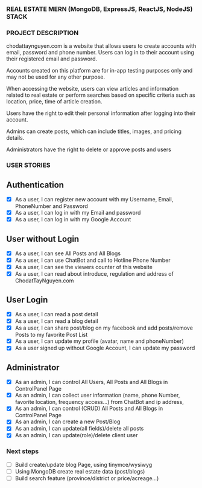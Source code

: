 ### REAL ESTATE MERN (MongoDB, ExpressJS, ReactJS, NodeJS) STACK

### PROJECT DESCRIPTION

chodattaynguyen.com is a website that allows users to create accounts with email, password and phone number. Users can log in to their account using their registered email and password.

Accounts created on this platform are for in-app testing purposes only and may not be used for any other purpose.

When accessing the website, users can view articles and information related to real estate or perform searches based on specific criteria such as location, price, time of article creation.

Users have the right to edit their personal information after logging into their account.

Admins can create posts, which can include titles, images, and pricing details.

Administrators have the right to delete or approve posts and users

### USER STORIES

## Authentication

- [x] As a user, I can register new account with my Username, Email, PhoneNumber and Password
- [x] As a user, I can log in with my Email and password
- [x] As a user, I can log in with my Google Account

## User without Login

- [x] As a user, I can see All Posts and All Blogs
- [x] As a user, I can use ChatBot and call to Hotline Phone Number
- [x] As a user, I can see the viewers counter of this website
- [x] As a user, I can read about introduce, regulation and address of ChodatTayNguyen.com

## User Login

- [x] As a user, I can read a post detail
- [x] As a user, I can read a blog detail
- [x] As a user, I can share post/blog on my facebook and add posts/remove Posts to my favorite Post List
- [x] As a user, I can update my profile (avatar, name and phoneNumber)
- [x] As a user signed up without Google Account, I can update my password

## Administrator

- [x] As an admin, I can control All Users, All Posts and All Blogs in ControlPanel Page
- [x] As an admin, I can collect user information (name, phone Number, favorite location, frequency access...) from ChatBot and ip address,
- [x] As an admin, I can control (CRUD) All Posts and All Blogs in ControlPanel Page
- [x] As an admin, I can create a new Post/Blog
- [x] As an admin, I can update(all fields)/delete all posts
- [x] As an admin, I can update(role)/delete client user

### Next steps

- [ ] Build create/update blog Page, using tinymce/wysiwyg
- [ ] Using MongoDB create real estate data (post/blogs)
- [ ] Build search feature (province/district or price/acreage...)
